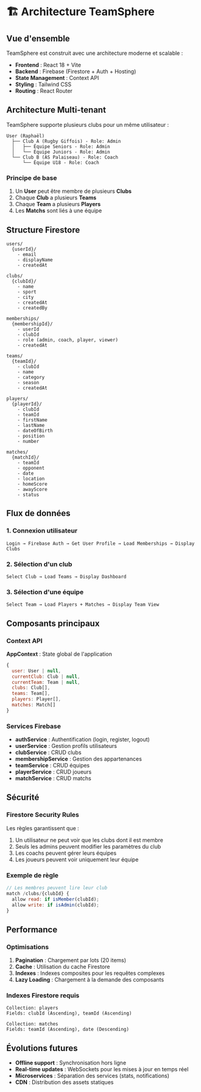 # 🏗️ Architecture TeamSphere

## Vue d'ensemble

TeamSphere est construit avec une architecture moderne et scalable :

- **Frontend** : React 18 + Vite
- **Backend** : Firebase (Firestore + Auth + Hosting)
- **State Management** : Context API
- **Styling** : Tailwind CSS
- **Routing** : React Router

## Architecture Multi-tenant

TeamSphere supporte plusieurs clubs pour un même utilisateur :
```
User (Raphaël)
  ├── Club A (Rugby Giffois) - Role: Admin
  │   ├── Équipe Seniors - Role: Admin
  │   └── Équipe Juniors - Role: Admin
  └── Club B (AS Palaiseau) - Role: Coach
      └── Équipe U18 - Role: Coach
```

### Principe de base

1. Un **User** peut être membre de plusieurs **Clubs**
2. Chaque **Club** a plusieurs **Teams**
3. Chaque **Team** a plusieurs **Players**
4. Les **Matchs** sont liés à une équipe

## Structure Firestore
```
users/
  {userId}/
    - email
    - displayName
    - createdAt

clubs/
  {clubId}/
    - name
    - sport
    - city
    - createdAt
    - createdBy

memberships/
  {membershipId}/
    - userId
    - clubId
    - role (admin, coach, player, viewer)
    - createdAt

teams/
  {teamId}/
    - clubId
    - name
    - category
    - season
    - createdAt

players/
  {playerId}/
    - clubId
    - teamId
    - firstName
    - lastName
    - dateOfBirth
    - position
    - number

matches/
  {matchId}/
    - teamId
    - opponent
    - date
    - location
    - homeScore
    - awayScore
    - status
```

## Flux de données

### 1. Connexion utilisateur
```
Login → Firebase Auth → Get User Profile → Load Memberships → Display Clubs
```

### 2. Sélection d'un club
```
Select Club → Load Teams → Display Dashboard
```

### 3. Sélection d'une équipe
```
Select Team → Load Players + Matches → Display Team View
```

## Composants principaux

### Context API

**AppContext** : State global de l'application
```javascript
{
  user: User | null,
  currentClub: Club | null,
  currentTeam: Team | null,
  clubs: Club[],
  teams: Team[],
  players: Player[],
  matches: Match[]
}
```

### Services Firebase

- **authService** : Authentification (login, register, logout)
- **userService** : Gestion profils utilisateurs
- **clubService** : CRUD clubs
- **membershipService** : Gestion des appartenances
- **teamService** : CRUD équipes
- **playerService** : CRUD joueurs
- **matchService** : CRUD matchs

## Sécurité

### Firestore Security Rules

Les règles garantissent que :

1. Un utilisateur ne peut voir que les clubs dont il est membre
2. Seuls les admins peuvent modifier les paramètres du club
3. Les coachs peuvent gérer leurs équipes
4. Les joueurs peuvent voir uniquement leur équipe

### Exemple de règle
```javascript
// Les membres peuvent lire leur club
match /clubs/{clubId} {
  allow read: if isMember(clubId);
  allow write: if isAdmin(clubId);
}
```

## Performance

### Optimisations

1. **Pagination** : Chargement par lots (20 items)
2. **Cache** : Utilisation du cache Firestore
3. **Indexes** : Indexes composites pour les requêtes complexes
4. **Lazy Loading** : Chargement à la demande des composants

### Indexes Firestore requis
```
Collection: players
Fields: clubId (Ascending), teamId (Ascending)

Collection: matches
Fields: teamId (Ascending), date (Descending)
```

## Évolutions futures

- **Offline support** : Synchronisation hors ligne
- **Real-time updates** : WebSockets pour les mises à jour en temps réel
- **Microservices** : Séparation des services (stats, notifications)
- **CDN** : Distribution des assets statiques